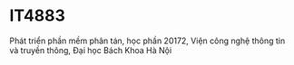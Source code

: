 # IT4883
Phát triển phần mềm phân tán, học phần 20172, Viện công nghệ thông tin và truyền thông, Đại học Bách Khoa Hà Nội
